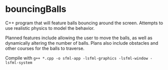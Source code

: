 # bouncingBalls


C++ program that will feature balls bouncing around the screen. Attempts to use realistic physics to model the behavior.

Planned features include allowing the user to move the balls, as well as
dynamically altering the number of balls. Plans also include obstacles and other
courses for the balls to traverse.



Compile with `g++ *.cpp -o sfml-app -lsfml-graphics -lsfml-window -lsfml-system`